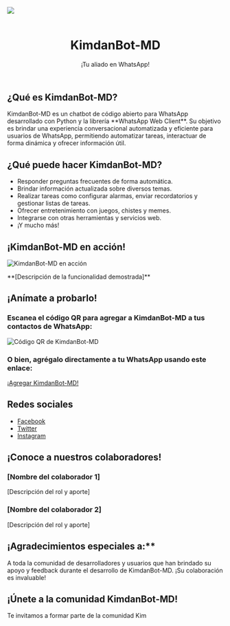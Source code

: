 <img src="https://user-images.githubusercontent.com/73097560/115834477-dbab4500-a447-11eb-908a-139a6edaec5c.gif"><br><br>
<body>
    <header>
        <h1>KimdanBot-MD</h1>
        <p>¡Tu aliado en WhatsApp!</p>
    </header>
    <main>
        <section id="descripcion">
            <h2>¿Qué es KimdanBot-MD?</h2>
            <p>KimdanBot-MD es un chatbot de código abierto para WhatsApp desarrollado con Python y la librería **WhatsApp Web Client**. Su objetivo es brindar una experiencia conversacional automatizada y eficiente para usuarios de WhatsApp, permitiendo automatizar tareas, interactuar de forma dinámica y ofrecer información útil.</p>
        </section>
        <section id="funcionalidades">
            <h2>¿Qué puede hacer KimdanBot-MD?</h2>
            <ul>
                <li>Responder preguntas frecuentes de forma automática.</li>
                <li>Brindar información actualizada sobre diversos temas.</li>
                <li>Realizar tareas como configurar alarmas, enviar recordatorios y gestionar listas de tareas.</li>
                <li>Ofrecer entretenimiento con juegos, chistes y memes.</li>
                <li>Integrarse con otras herramientas y servicios web.</li>
                <li>¡Y mucho más!</li>
            </ul>
        </section>
        <section id="demo">
            <h2>¡KimdanBot-MD en acción!</h2>
            <div class="demo-container">
                <img src="placeholder.jpg" alt="KimdanBot-MD en acción">
                <p>**[Descripción de la funcionalidad demostrada]**</p>
            </div>
        </section>
        <section id="agregar">
            <h2>¡Anímate a probarlo!</h2>
            <div class="agregar-container">
                <h3>Escanea el código QR para agregar a KimdanBot-MD a tus contactos de WhatsApp:</h3>
                <img src="qr-code.png" alt="Código QR de KimdanBot-MD">
                <h3>O bien, agrégalo directamente a tu WhatsApp usando este enlace:</h3>
                <a href="https://wa.me/573123456789">¡Agregar KimdanBot-MD!</a>
            </div>
        </section>
        <section id="redes-sociales">
            <h2>Redes sociales</h2>
            <ul class="redes-sociales-list">
                <li><a href="https://www.facebook.com/kymdanamerica/"><i class="fab fa-facebook-f"></i> Facebook</a></li>
                <li><a href="https://twitter.com/kimdanbotmd"><i class="fab fa-twitter"></i> Twitter</a></li>
                <li><a href="https://www.instagram.com/kimdanbotmd/"><i class="fab fa-instagram"></i> Instagram</a></li>
            </ul>
        </section>
        <section id="colaboradores">
            <h2>¡Conoce a nuestros colaboradores!</h2>
            <div class="colaboradores-container">
                <div class="colaborador">
                    <h3>[Nombre del colaborador 1]</h3>
                    <p>[Descripción del rol y aporte]</p>
                </div>
                <div class="colaborador">
                    <h3>[Nombre del colaborador 2]</h3>
                    <p>[Descripción del rol y aporte]</p>
                </div>
                </div>
        </section>
        <section id="agradecimientos">
            <h2>¡Agradecimientos especiales a:**</h2>
            <p>A toda la comunidad de desarrolladores y usuarios que han brindado su apoyo y feedback durante el desarrollo de KimdanBot-MD. ¡Su colaboración es invaluable!</p>
        </section>
        <section id="comunidad">
            <h2>¡Únete a la comunidad KimdanBot-MD!</h2>
            <div class="comunidad-container">
                <p>Te invitamos a formar parte de la comunidad Kim

